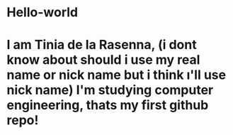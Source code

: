 # Hello-world

# I am Tinia de la Rasenna, (i dont know about should i use my real name or nick name but i think ı'll use nick name) I'm studying computer engineering, thats my first github repo!
